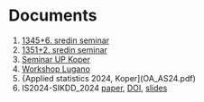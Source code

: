 # Documents

  1. [1345+6. sredin seminar](sreda1345+6.pdf)
  1. [1351+2. sredin seminar](sreda1351+2.pdf)
  1. [Seminar UP Koper](OAkoper.pdf)
  1. [Workshop Lugano](EU_Lugano.pdf)
  1. {Applied statistics 2024, Koper](OA_AS24.pdf)
  1. IS2024-SIKDD_2024 [paper](IS2024_-_SIKDD_2024_paper_12-1.pdf), [DOI](https://doi.org/10.70314/is.2024.sikdd.12), [slides](bibIS24.pdf)
 
